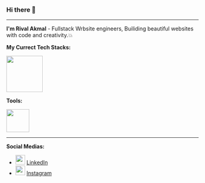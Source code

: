 ### Hi there 👋
---
<strong>I'm  Rival Akmal</strong> - Fullstack Wrbsite engineers, Builiding beautiful websites with code and creativity.💥

**My Currect Tech Stacks:**

<code><img height="95" src="https://skillicons.dev/icons?i=html,htmx,pug,css,scss,sass,nodejs,js,ts,vue,nuxt,svelte,angular,vite,vitest,tailwind,bootstrap,windicss,materialui,vuetify,pinia,redux,cypress,nest,mysql,prisma,yarn,npm,pnpm&theme=dark" /></code>

**Tools:**

<code><img height="60" src="https://skillicons.dev/icons?i=vscode,bitbucket,codepen,discord,docker,figma,git,github,postman,stackover,flow,sublime&theme=dark" /></code>

---
**Social Medias:**

- <img height="25" src="https://skillicons.dev/icons?i=linkedin&theme=dark"> [LinkedIn](https://id.linkedin.com/in/rivalakmal)</img>
- <img height="25" src="https://skillicons.dev/icons?i=instagram&theme=dark"> [Instagram](https://id.linkedin.com/in/rival_akmal7)</img>
